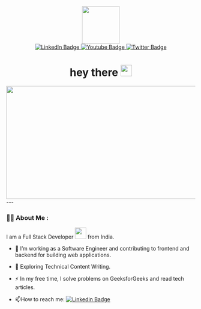 <div id="header" align="center">
     <img src="https://media.giphy.com/media/M9gbBd9nbDrOTu1Mqx/giphy.gif" width="100"/>
     <div id="badges">
        <a href="https://www.linkedin.com/in/luca-pattin-30b1136b/">
          <img src="https://img.shields.io/badge/LinkedIn-blue?style=for-the-badge&logo=linkedin&logoColor=white" alt="LinkedIn Badge"/>
        </a>
        <a href="your-youtube-URL">
          <img src="https://img.shields.io/badge/-MyCv-blue" alt="Youtube Badge"/>
        </a>
        <a href="https://twitter.com/PattinLuca">
          <img src="https://img.shields.io/badge/Twitter-blue?style=for-the-badge&logo=twitter&logoColor=white" alt="Twitter Badge"/>
        </a>
     </div>
     <h1>
          hey there
          <img src="https://media.giphy.com/media/hvRJCLFzcasrR4ia7z/giphy.gif" width="30px"/>
     </h1>
</div>
<div align="center">
  <img src="https://media.giphy.com/media/dWesBcTLavkZuG35MI/giphy.gif" width="600" height="300"/>
</div>
---

### :woman_technologist: About Me :
I am a Full Stack Developer <img src="https://media.giphy.com/media/WUlplcMpOCEmTGBtBW/giphy.gif" width="30"> from India.
- :telescope: I’m working as a Software Engineer and contributing to frontend and backend for building web applications.

- :seedling: Exploring Technical Content Writing.

- :zap: In my free time, I solve problems on GeeksforGeeks and read tech articles.

- :mailbox:How to reach me: [![Linkedin Badge](https://img.shields.io/badge/-kakbar-blue?style=flat&logo=Linkedin&logoColor=white)](your-linkedin-url)


